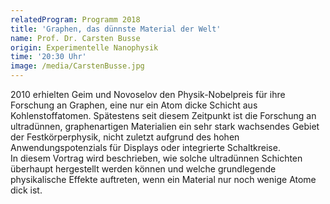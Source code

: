 ```yaml
---
relatedProgram: Programm 2018
title: 'Graphen, das dünnste Material der Welt'
name: Prof. Dr. Carsten Busse
origin: Experimentelle Nanophysik
time: '20:30 Uhr'
image: /media/CarstenBusse.jpg
---
```

2010 erhielten Geim und Novoselov den Physik-Nobelpreis für ihre Forschung an Graphen, eine nur ein Atom dicke Schicht aus Kohlenstoffatomen. Spätestens seit diesem Zeitpunkt ist die Forschung an ultradünnen, graphenartigen Materialien ein sehr stark wachsendes Gebiet der Festkörperphysik, nicht zuletzt aufgrund des hohen Anwendungspotenzials für Displays oder integrierte Schaltkreise.\
In diesem Vortrag wird beschrieben, wie solche ultradünnen Schichten überhaupt hergestellt werden können und welche grundlegende physikalische Effekte auftreten, wenn ein Material nur noch wenige Atome dick ist.
